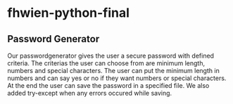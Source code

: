 # fhwien-python-final

## Password Generator
Our passwordgenerator gives the user a secure password with defined criteria.
The criterias the user can choose from are minimum length, numbers and special characters.
The user can put the minimum length in numbers and can say yes or no if they want numbers or special characters.
At the end the user can save the password in a specified file. We also added try-except when any errors occured while saving.
